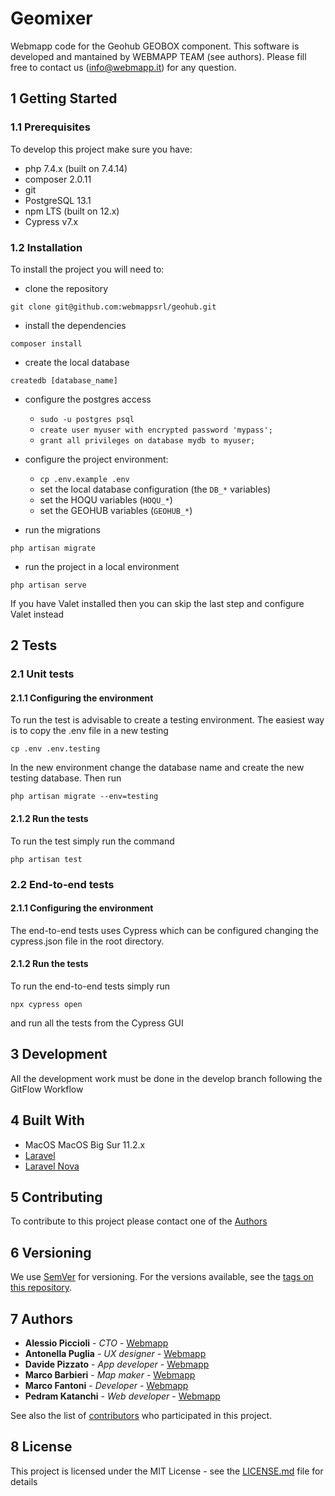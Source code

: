 # Geomixer

Webmapp code for the Geohub GEOBOX component. This software is developed and mantained by WEBMAPP TEAM (see authors).
Please fill free to contact us (info@webmapp.it) for any question.

## 1 Getting Started

### 1.1 Prerequisites

To develop this project make sure you have:

- php 7.4.x (built on 7.4.14)
- composer 2.0.11
- git
- PostgreSQL 13.1
- npm LTS (built on 12.x)
- Cypress v7.x

### 1.2 Installation

To install the project you will need to:

- clone the repository

`git clone git@github.com:webmappsrl/geohub.git`

- install the dependencies

`composer install`

- create the local database

`createdb [database_name]`

- configure the postgres access
    - `sudo -u postgres psql`
    - `create user myuser with encrypted password 'mypass';`
    - `grant all privileges on database mydb to myuser;`

- configure the project environment:
    - `cp .env.example .env`
    - set the local database configuration (the `DB_*` variables)
    - set the HOQU variables (`HOQU_*`)
    - set the GEOHUB variables (`GEOHUB_*`)

- run the migrations

`php artisan migrate`

- run the project in a local environment

`php artisan serve`

If you have Valet installed then you can skip the last step and configure Valet instead

## 2 Tests

### 2.1 Unit tests

#### 2.1.1 Configuring the environment

To run the test is advisable to create a testing environment. The easiest way is to copy the .env file in a new testing

`cp .env .env.testing`

In the new environment change the database name and create the new testing database. Then run

`php artisan migrate --env=testing`

#### 2.1.2 Run the tests

To run the test simply run the command

`php artisan test`

### 2.2 End-to-end tests

#### 2.1.1 Configuring the environment

The end-to-end tests uses Cypress which can be configured changing the cypress.json file in the root directory.

#### 2.1.2 Run the tests

To run the end-to-end tests simply run

`npx cypress open`

and run all the tests from the Cypress GUI

## 3 Development

All the development work must be done in the develop branch following the GitFlow Workflow

## 4 Built With

- MacOS MacOS Big Sur 11.2.x
- [Laravel](https://laravel.com)
- [Laravel Nova](https://nova.laravel.com)

## 5 Contributing

To contribute to this project please contact one of the [Authors](#7-authors)

## 6 Versioning

We use [SemVer](http://semver.org/) for versioning. For the versions available, see
the [tags on this repository](https://github.com/webmappsrl/wm-app/tags).

## 7 Authors

- **Alessio Piccioli** - _CTO_ - [Webmapp](https://github.com/piccioli)
- **Antonella Puglia** - _UX designer_ - [Webmapp](https://github.com/antonellapuglia)
- **Davide Pizzato** - _App developer_ - [Webmapp](https://github.com/dvdpzzt-webmapp)
- **Marco Barbieri** - _Map maker_ - [Webmapp](https://github.com/marchile)
- **Marco Fantoni** - _Developer_ - [Webmapp](https://github.com/MarcoF99)
- **Pedram Katanchi** - _Web developer_ - [Webmapp](https://github.com/padramkat)

See also the list of [contributors](https://github.com/webmappsrl/wm-app/graphs/contributors) who participated in this
project.

## 8 License

This project is licensed under the MIT License - see the [LICENSE.md](LICENSE.md) file for details
